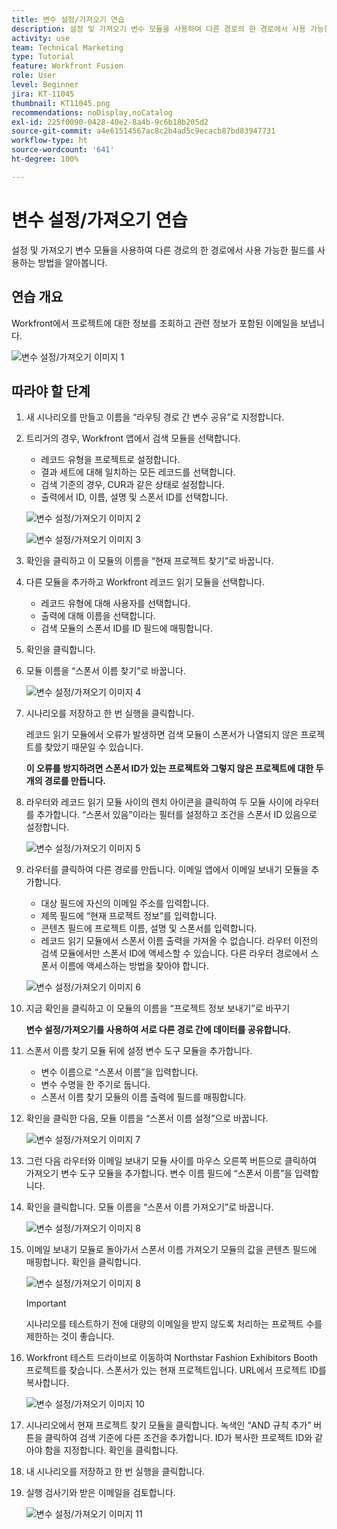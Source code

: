 ```yaml
---
title: 변수 설정/가져오기 연습
description: 설정 및 가져오기 변수 모듈을 사용하여 다른 경로의 한 경로에서 사용 가능한 필드를 사용하는 방법을 알아봅니다.
activity: use
team: Technical Marketing
type: Tutorial
feature: Workfront Fusion
role: User
level: Beginner
jira: KT-11045
thumbnail: KT11045.png
recommendations: noDisplay,noCatalog
exl-id: 225f0090-0428-40e2-8a4b-9c6b18b205d2
source-git-commit: a4e61514567ac8c2b4ad5c9ecacb87bd83947731
workflow-type: ht
source-wordcount: '641'
ht-degree: 100%

---
```


# 변수 설정/가져오기 연습

설정 및 가져오기 변수 모듈을 사용하여 다른 경로의 한 경로에서 사용 가능한 필드를 사용하는 방법을 알아봅니다.

## 연습 개요

Workfront에서 프로젝트에 대한 정보를 조회하고 관련 정보가 포함된 이메일을 보냅니다.

![변수 설정/가져오기 이미지 1](../12-exercises/assets/set-get-variables-walkthrough-1.png)

## 따라야 할 단계

1. 새 시나리오를 만들고 이름을 “라우팅 경로 간 변수 공유”로 지정합니다.
1. 트리거의 경우, Workfront 앱에서 검색 모듈을 선택합니다.

   + 레코드 유형을 프로젝트로 설정합니다.
   + 결과 세트에 대해 일치하는 모든 레코드를 선택합니다.
   + 검색 기준의 경우, CUR과 같은 상태로 설정합니다.
   + 출력에서 ID, 이름, 설명 및 스폰서 ID를 선택합니다.

   ![변수 설정/가져오기 이미지 2](../12-exercises/assets/set-get-variables-walkthrough-2.png)

   ![변수 설정/가져오기 이미지 3](../12-exercises/assets/set-get-variables-walkthrough-3.png)

1. 확인을 클릭하고 이 모듈의 이름을 “현재 프로젝트 찾기”로 바꿉니다.
1. 다른 모듈을 추가하고 Workfront 레코드 읽기 모듈을 선택합니다.

   + 레코드 유형에 대해 사용자를 선택합니다.
   + 출력에 대해 이름을 선택합니다.
   + 검색 모듈의 스폰서 ID를 ID 필드에 매핑합니다.

1. 확인을 클릭합니다.
1. 모듈 이름을 “스폰서 이름 찾기”로 바꿉니다.

   ![변수 설정/가져오기 이미지 4](../12-exercises/assets/set-get-variables-walkthrough-4.png)

1. 시나리오를 저장하고 한 번 실행을 클릭합니다.

   레코드 읽기 모듈에서 오류가 발생하면 검색 모듈이 스폰서가 나열되지 않은 프로젝트를 찾았기 때문일 수 있습니다.

   **이 오류를 방지하려면 스폰서 ID가 있는 프로젝트와 그렇지 않은 프로젝트에 대한 두 개의 경로를 만듭니다.**

1. 라우터와 레코드 읽기 모듈 사이의 렌치 아이콘을 클릭하여 두 모듈 사이에 라우터를 추가합니다. “스폰서 있음”이라는 필터를 설정하고 조건을 스폰서 ID 있음으로 설정합니다.

   ![변수 설정/가져오기 이미지 5](../12-exercises/assets/set-get-variables-walkthrough-5.png)

1. 라우터를 클릭하여 다른 경로를 만듭니다. 이메일 앱에서 이메일 보내기 모듈을 추가합니다.

   + 대상 필드에 자신의 이메일 주소를 입력합니다.
   + 제목 필드에 “현재 프로젝트 정보”를 입력합니다.
   + 콘텐츠 필드에 프로젝트 이름, 설명 및 스폰서를 입력합니다.
   + 레코드 읽기 모듈에서 스폰서 이름 출력을 가져올 수 없습니다. 라우터 이전의 검색 모듈에서만 스폰서 ID에 액세스할 수 있습니다. 다른 라우터 경로에서 스폰서 이름에 액세스하는 방법을 찾아야 합니다.

   ![변수 설정/가져오기 이미지 6](../12-exercises/assets/set-get-variables-walkthrough-6.png)

1. 지금 확인을 클릭하고 이 모듈의 이름을 “프로젝트 정보 보내기”로 바꾸기

   **변수 설정/가져오기를 사용하여 서로 다른 경로 간에 데이터를 공유합니다.**

1. 스폰서 이름 찾기 모듈 뒤에 설정 변수 도구 모듈을 추가합니다.

   + 변수 이름으로 “스폰서 이름”을 입력합니다.
   + 변수 수명을 한 주기로 둡니다.
   + 스폰서 이름 찾기 모듈의 이름 출력에 필드를 매핑합니다.

1. 확인을 클릭한 다음, 모듈 이름을 “스폰서 이름 설정”으로 바꿉니다.

   ![변수 설정/가져오기 이미지 7](../12-exercises/assets/set-get-variables-walkthrough-7.png)

1. 그런 다음 라우터와 이메일 보내기 모듈 사이를 마우스 오른쪽 버튼으로 클릭하여 가져오기 변수 도구 모듈을 추가합니다. 변수 이름 필드에 “스폰서 이름”을 입력합니다.
1. 확인을 클릭합니다. 모듈 이름을 “스폰서 이름 가져오기”로 바꿉니다.

   ![변수 설정/가져오기 이미지 8](../12-exercises/assets/set-get-variables-walkthrough-8.png)

1. 이메일 보내기 모듈로 돌아가서 스폰서 이름 가져오기 모듈의 값을 콘텐츠 필드에 매핑합니다. 확인을 클릭합니다.

   ![변수 설정/가져오기 이미지 8](../12-exercises/assets/set-get-variables-walkthrough-8.png)

   >[!IMPORTANT]
   >
   >시나리오를 테스트하기 전에 대량의 이메일을 받지 않도록 처리하는 프로젝트 수를 제한하는 것이 좋습니다.

1. Workfront 테스트 드라이브로 이동하여 Northstar Fashion Exhibitors Booth 프로젝트를 찾습니다. 스폰서가 있는 현재 프로젝트입니다. URL에서 프로젝트 ID를 복사합니다.

   ![변수 설정/가져오기 이미지 10](../12-exercises/assets/set-get-variables-walkthrough-10.png)

1. 시나리오에서 현재 프로젝트 찾기 모듈을 클릭합니다. 녹색인 “AND 규칙 추가” 버튼을 클릭하여 검색 기준에 다른 조건을 추가합니다. ID가 복사한 프로젝트 ID와 같아야 함을 지정합니다. 확인을 클릭합니다.
1. 내 시나리오를 저장하고 한 번 실행을 클릭합니다.
1. 실행 검사기와 받은 이메일을 검토합니다.

   ![변수 설정/가져오기 이미지 11](../12-exercises/assets/set-get-variables-walkthrough-11.png)
